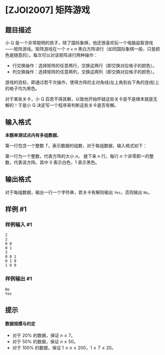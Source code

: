 # [ZJOI2007] 矩阵游戏

## 题目描述

小 Q 是一个非常聪明的孩子，除了国际象棋，他还很喜欢玩一个电脑益智游戏――矩阵游戏。矩阵游戏在一个 $n \times n$ 黑白方阵进行（如同国际象棋一般，只是颜色是随意的）。每次可以对该矩阵进行两种操作：

- 行交换操作：选择矩阵的任意两行，交换这两行（即交换对应格子的颜色）。
- 列交换操作：选择矩阵的任意两列，交换这两列（即交换对应格子的颜色）。

游戏的目标，即通过若干次操作，使得方阵的主对角线(左上角到右下角的连线)上的格子均为黑色。

对于某些关卡，小 Q 百思不得其解，以致他开始怀疑这些关卡是不是根本就是无解的！于是小 Q 决定写一个程序来判断这些关卡是否有解。

## 输入格式

**本题单测试点内有多组数据**。

第一行包含一个整数 $T$，表示数据的组数，对于每组数据，输入格式如下：

第一行为一个整数，代表方阵的大小 $n$。
接下来 $n$ 行，每行 $n$ 个非零即一的整数，代表该方阵。其中 $0$ 表示白色，$1$ 表示黑色。

## 输出格式

对于每组数据，输出一行一个字符串，若关卡有解则输出 `Yes`，否则输出 `No`。

## 样例 #1

### 样例输入 #1

```
2
2
0 0
0 1
3
0 0 1
0 1 0
1 0 0
```

### 样例输出 #1

```
No
Yes
```

## 提示

#### 数据规模与约定

- 对于 $20\%$ 的数据，保证 $n \leq 7$。
- 对于 $50\%$ 的数据，保证 $n \leq 50$。
- 对于 $100\%$ 的数据，保证 $1 \leq n \leq 200$，$1 \leq T \leq 20$。